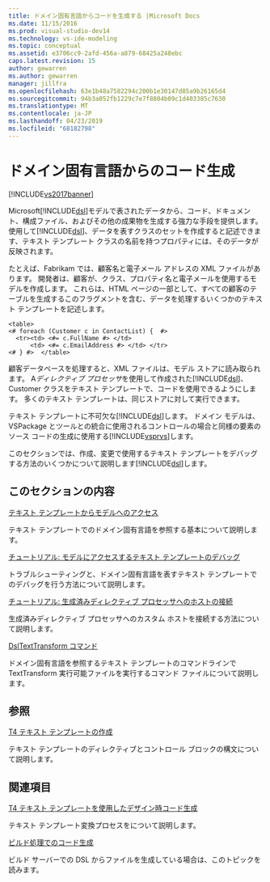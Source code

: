 ```yaml
---
title: ドメイン固有言語からコードを生成する |Microsoft Docs
ms.date: 11/15/2016
ms.prod: visual-studio-dev14
ms.technology: vs-ide-modeling
ms.topic: conceptual
ms.assetid: e3706cc9-2afd-456a-a879-68425a248ebc
caps.latest.revision: 15
author: gewarren
ms.author: gewarren
manager: jillfra
ms.openlocfilehash: 63e1b48a7582294c200b1e30147d85a9b26165d4
ms.sourcegitcommit: 94b3a052fb1229c7e7f8804b09c1d403385c7630
ms.translationtype: MT
ms.contentlocale: ja-JP
ms.lasthandoff: 04/23/2019
ms.locfileid: "68182798"
---
```

# <a name="generating-code-from-a-domain-specific-language"></a>ドメイン固有言語からのコード生成
[!INCLUDE[vs2017banner](../includes/vs2017banner.md)]

Microsoft[!INCLUDE[dsl](../includes/dsl-md.md)]モデルで表されたデータから、コード、ドキュメント、構成ファイル、およびその他の成果物を生成する強力な手段を提供します。 使用して[!INCLUDE[dsl](../includes/dsl-md.md)]、データを表すクラスのセットを作成すると記述できます、テキスト テンプレート クラスの名前を持つプロパティには、そのデータが反映されます。  
  
 たとえば、Fabrikam では、顧客名と電子メール アドレスの XML ファイルがあります。 開発者は、顧客が、クラス、プロパティ名と電子メールを使用するモデルを作成します。 これらは、HTML ページの一部として、すべての顧客のテーブルを生成するこのフラグメントを含む、データを処理するいくつかのテキスト テンプレートを記述します。  
  
```  
<table>  
<# foreach (Customer c in ContactList) {  #>  
  <tr><td> <#= c.FullName #> </td>   
      <td> <#= c.EmailAddress #> </td> </tr>  
<# } #>  </table>  
```  
  
 顧客データベースを処理すると、XML ファイルは、モデル ストアに読み取られます。 A*ディレクティブ プロセッサ*を使用して作成された[!INCLUDE[dsl](../includes/dsl-md.md)]、Customer クラスをテキスト テンプレートで、コードを使用できるようにします。 多くのテキスト テンプレートは、同じストアに対して実行できます。  
  
 テキスト テンプレートに不可欠な[!INCLUDE[dsl](../includes/dsl-md.md)]します。 ドメイン モデルは、VSPackage とツールとの統合に使用されるコントロールの場合と同様の要素のソース コードの生成に使用する[!INCLUDE[vsprvs](../includes/vsprvs-md.md)]します。  
  
 このセクションでは、作成、変更で使用するテキスト テンプレートをデバッグする方法のいくつかについて説明します[!INCLUDE[dsl](../includes/dsl-md.md)]します。  
  
## <a name="in-this-section"></a>このセクションの内容  
 [テキスト テンプレートからモデルへのアクセス](../modeling/accessing-models-from-text-templates.md)  
  
 テキスト テンプレートでのドメイン固有言語を参照する基本について説明します。  
  
 [チュートリアル: モデルにアクセスするテキスト テンプレートのデバッグ](../modeling/walkthrough-debugging-a-text-template-that-accesses-a-model.md)  
  
 トラブルシューティングと、ドメイン固有言語を表すテキスト テンプレートでのデバッグを行う方法について説明します。  
  
 [チュートリアル: 生成済みディレクティブ プロセッサへのホストの接続](../modeling/walkthrough-connecting-a-host-to-a-generated-directive-processor.md)  
  
 生成済みディレクティブ プロセッサへのカスタム ホストを接続する方法について説明します。  
  
 [DslTextTransform コマンド](../modeling/the-dsltexttransform-command.md)  
  
 ドメイン固有言語を参照するテキスト テンプレートのコマンドラインで TextTransform 実行可能ファイルを実行するコマンド ファイルについて説明します。  
  
## <a name="reference"></a>参照  
 [T4 テキスト テンプレートの作成](../modeling/writing-a-t4-text-template.md)  
  
 テキスト テンプレートのディレクティブとコントロール ブロックの構文について説明します。  
  
## <a name="related-sections"></a>関連項目  
 [T4 テキスト テンプレートを使用したデザイン時コード生成](../modeling/design-time-code-generation-by-using-t4-text-templates.md)  
  
 テキスト テンプレート変換プロセスをについて説明します。  
  
 [ビルド処理でのコード生成](../modeling/code-generation-in-a-build-process.md)  
  
 ビルド サーバーでの DSL からファイルを生成している場合は、このトピックを読みます。
